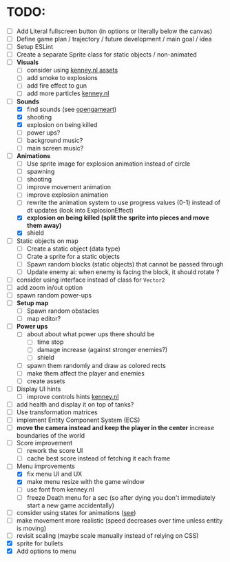 # TODO:

- [ ] Add Literal fullscreen button (in options or literally below the canvas)
- [ ] Define game plan / trajectory / future development / main goal / idea
- [ ] Setup ESLint
- [ ] Create a separate Sprite class for static objects / non-animated
- [ ] **Visuals**
    - [ ] consider using [kenney.nl assets](https://kenney.nl/assets/top-down-tanks-redux)
    - [ ] add smoke to explosions
    - [ ] add fire effect to gun
    - [ ] add more particles [kenney.nl](https://kenney.nl/assets/particle-pack)
- [ ] **Sounds**
    - [x] find sounds (see [opengameart](https://opengameart.org/art-search-advanced?keys=&field_art_type_tid%5B%5D=12&sort_by=count&sort_order=DESC))
    - [x] shooting
    - [x] explosion on being killed
    - [ ] power ups?
    - [ ] background music?
    - [ ] main screen music?
- [ ] **Animations**
    - [ ] Use sprite image for explosion animation instead of circle
    - [ ] spawning
    - [ ] shooting
    - [ ] improve movement animation
    - [ ] improve explosion animation
    - [ ] rewrite the animation system to use progress values (0-1) instead of dt updates (look into ExplosionEffect)
    - [x] **explosion on being killed (split the sprite into pieces and move them away)**
    - [x] shield
- [ ] Static objects on map
    - [ ] Create a static object (data type)
    - [ ] Crate a sprite for a static objects
    - [ ] Spawn random blocks (static objects) that cannot be passed through
    - [ ] Update enemy ai: when enemy is facing the block, it should rotate ?
- [ ] consider using interface instead of class for `Vector2`
- [ ] add zoom in/out option
- [ ] spawn random power-ups
- [ ] **Setup map**
    - [ ] Spawn random obstacles
    - [ ] map editor?
- [ ] **Power ups**
    - [ ] about about what power ups there should be
        - [ ] time stop
        - [ ] damage increase (against stronger enemies?)
        - [ ] shield
    - [ ] spawn them randomly and draw as colored rects
    - [ ] make them affect the player and enemies
    - [ ] create assets
- [ ] Display UI hints
    - [ ] improve controls hints [kenney.nl](https://kenney.nl/assets/input-prompts)
- [ ] add health and display it on top of tanks?
- [ ] Use transformation matrices
- [ ] implement Entity Component System (ECS)
- [ ] **move the camera instead and keep the player in the center** increase boundaries of the world
- [ ] Score improvement
    - [ ] rework the score UI
    - [ ] cache best score instead of fetching it each frame
- [ ] Menu improvements
    - [x] fix menu UI and UX
    - [x] make menu resize with the game window
    - [ ] use font from kenney.nl
    - [ ] freeze Death menu for a sec (so after dying you don't immediately start a new game accidentally)
- [ ] consider using states for animations ([see](https://www.youtube.com/watch?v=e3LGFrHqqiI))
- [ ] make movement more realistic (speed decreases over time unless entity is moving)
- [ ] revisit scaling (maybe scale manually instead of relying on CSS)
- [x] sprite for bullets
- [x] Add options to menu
